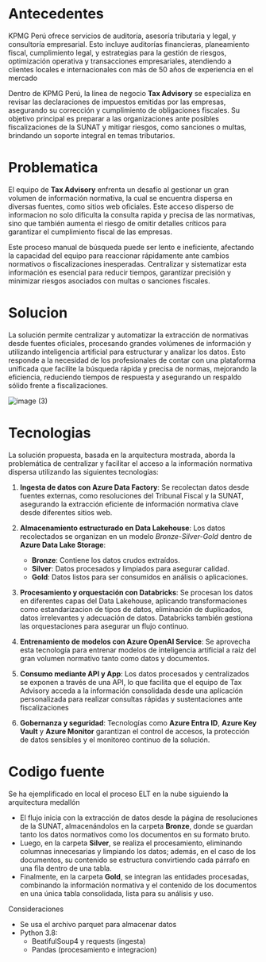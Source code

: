 # Antecedentes

KPMG Perú ofrece servicios de auditoría, asesoría tributaria y legal, y consultoría empresarial. Esto incluye auditorías financieras, planeamiento fiscal, cumplimiento legal, y estrategias para la gestión de riesgos, optimización operativa y transacciones empresariales, atendiendo a clientes locales e internacionales con más de 50 años de experiencia en el mercado​

Dentro de KPMG Perú, la línea de negocio **Tax Advisory** se especializa en revisar las declaraciones de impuestos emitidas por las empresas, asegurando su corrección y cumplimiento de obligaciones fiscales. Su objetivo principal es preparar a las organizaciones ante posibles fiscalizaciones de la SUNAT y mitigar riesgos, como sanciones o multas, brindando un soporte integral en temas tributarios.

# Problematica

El equipo de **Tax Advisory** enfrenta un desafío al gestionar un gran volumen de información normativa, la cual se encuentra dispersa en diversas fuentes, como sitios web oficiales. Este acceso disperso de informacion no solo dificulta la consulta rapida y precisa de las normativas, sino que también aumenta el riesgo de omitir detalles críticos para garantizar el cumplimiento fiscal de las empresas. 

Este proceso manual de búsqueda puede ser lento e ineficiente, afectando la capacidad del equipo para reaccionar rápidamente ante cambios normativos o fiscalizaciones inesperadas. Centralizar y sistematizar esta información es esencial para reducir tiempos, garantizar precisión y minimizar riesgos asociados con multas o sanciones fiscales.

# Solucion 

La solución permite centralizar y automatizar la extracción de normativas desde fuentes oficiales, procesando grandes volúmenes de información y utilizando inteligencia artificial para estructurar y analizar los datos. Esto responde a la necesidad de los profesionales de contar con una plataforma unificada que facilite la búsqueda rápida y precisa de normas, mejorando la eficiencia, reduciendo tiempos de respuesta y asegurando un respaldo sólido frente a fiscalizaciones.

![image (3)](https://github.com/user-attachments/assets/1aa7c54f-922b-4a1f-ad88-f5889efb1a9b)


# Tecnologias

La solución propuesta, basada en la arquitectura mostrada, aborda la problemática de centralizar y facilitar el acceso a la información normativa dispersa utilizando las siguientes tecnologías:

1. **Ingesta de datos con Azure Data Factory**: Se recolectan datos desde fuentes externas, como resoluciones del Tribunal Fiscal y la SUNAT, asegurando la extracción eficiente de información normativa clave desde diferentes sitios web.

2. **Almacenamiento estructurado en Data Lakehouse**: Los datos recolectados se organizan en un modelo *Bronze-Silver-Gold* dentro de **Azure Data Lake Storage**:
   - **Bronze**: Contiene los datos crudos extraídos.
   - **Silver**: Datos procesados y limpiados para asegurar calidad.
   - **Gold**: Datos listos para ser consumidos en análisis o aplicaciones.

3. **Procesamiento y orquestación con Databricks**: Se procesan los datos en diferentes capas del Data Lakehouse, aplicando transformaciones como estandarizacion de tipos de datos, eliminación de duplicados, datos irrelevantes y adecuación de datos. Databricks también gestiona las orquestaciones para asegurar un flujo continuo.

4. **Entrenamiento de modelos con Azure OpenAI Service**: Se aprovecha esta tecnología para entrenar modelos de inteligencia artificial a raiz del gran volumen normativo tanto como datos y documentos.

5. **Consumo mediante API y App**: Los datos procesados y centralizados se exponen a través de una API, lo que facilita que el equipo de Tax Advisory acceda a la información consolidada desde una aplicación personalizada para realizar consultas rápidas y sustentaciones ante fiscalizaciones

6. **Gobernanza y seguridad**: Tecnologías como **Azure Entra ID**, **Azure Key Vault** y **Azure Monitor** garantizan el control de accesos, la protección de datos sensibles y el monitoreo continuo de la solución.

# Codigo fuente

Se ha ejemplificado en local el proceso ELT en la nube siguiendo la arquitectura medallón 
* El flujo inicia con la extracción de datos desde la página de resoluciones de la SUNAT, almacenándolos en la carpeta **Bronze**, donde se guardan tanto los datos normativos como los documentos en su formato bruto. 
* Luego, en la carpeta **Silver**, se realiza el procesamiento, eliminando columnas innecesarias y limpiando los datos; además, en el caso de los documentos, su contenido se estructura convirtiendo cada párrafo en una fila dentro de una tabla. 
* Finalmente, en la carpeta **Gold**, se integran las entidades procesadas, combinando la información normativa y el contenido de los documentos en una única tabla consolidada, lista para su análisis y uso.

Consideraciones
* Se usa el archivo parquet para almacenar datos
* Python 3.8: 
  * BeatifulSoup4 y requests (ingesta)
  * Pandas (procesamiento e integracion) 
